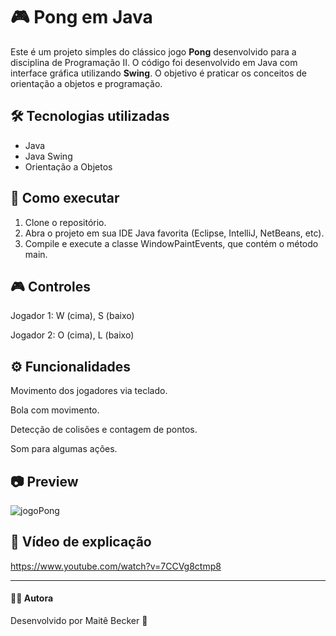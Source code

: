 # 🎮 Pong em Java

Este é um projeto simples do clássico jogo **Pong** desenvolvido para a disciplina de Programação II. O código foi desenvolvido em Java com interface gráfica utilizando **Swing**. O objetivo é praticar os conceitos de orientação a objetos e programação.

## 🛠 Tecnologias utilizadas

- Java 
- Java Swing 
- Orientação a Objetos

## 🚀 Como executar

1. Clone o repositório.
2. Abra o projeto em sua IDE Java favorita (Eclipse, IntelliJ, NetBeans, etc).
3. Compile e execute a classe WindowPaintEvents, que contém o método main.

## 🎮 Controles
Jogador 1: W (cima), S (baixo)

Jogador 2: O (cima), L (baixo)

## ⚙️ Funcionalidades
Movimento dos jogadores via teclado.

Bola com movimento.

Detecção de colisões e contagem de pontos.

Som para algumas ações.

## 📷 Preview
![jogoPong](https://github.com/user-attachments/assets/562861bb-c30d-4400-b040-540ee1540590)

## 🎥 Vídeo de explicação
https://www.youtube.com/watch?v=7CCVg8ctmp8

----
#### 🧑‍💻 Autora
Desenvolvido por Maitê Becker 💜
